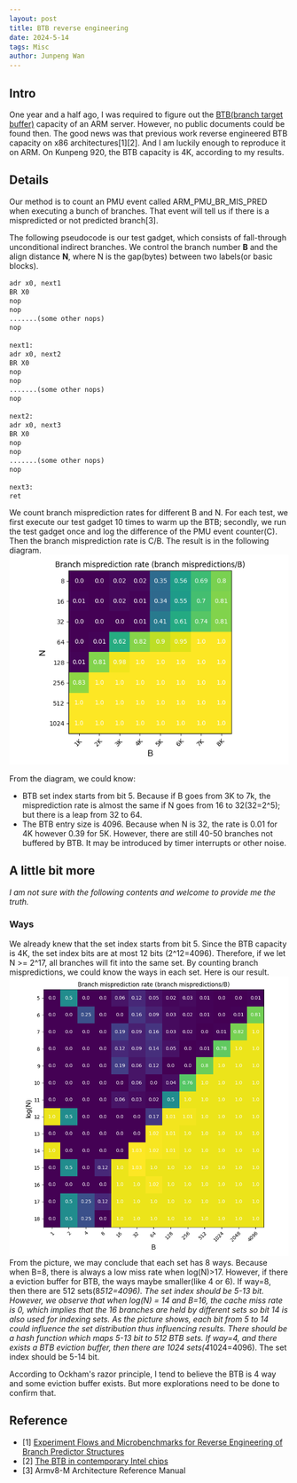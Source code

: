 ```yaml
---
layout: post
title: BTB reverse engineering
date: 2024-5-14
tags: Misc
author: Junpeng Wan
---
```


## Intro
One year and a half ago, I was required to figure out the [BTB(branch target buffer)](http://www-ee.eng.hawaii.edu/~tep/EE461/Notes/ILP/buffer.html) capacity of an ARM server. However, no public documents could be found then. The good news was that previous work reverse engineered BTB capacity on x86 architectures[1][2]. And I am luckily enough to reproduce it on ARM. On Kunpeng 920, the BTB capacity is 4K, according to my results. 

## Details

Our method is to count an PMU event called ARM_PMU_BR_MIS_PRED when executing a bunch of branches. That event will tell us if there is a mispredicted or not predicted branch[3]. 

The following pseudocode is our test gadget, which consists of fall-through unconditional indirect branches. We control the branch number **B** and the align distance **N**, where N is the gap(bytes) between two labels(or basic blocks).  

```
adr x0, next1
BR X0
nop
nop
.......(some other nops)
nop
 
next1:
adr x0, next2
BR X0
nop
nop
.......(some other nops)
nop
 
next2:
adr x0, next3
BR X0
nop
nop
.......(some other nops)
nop
 
next3:
ret
```
We count branch misprediction rates for different B and N.  For each test, we first execute our test gadget 10 times to warm up the BTB;  secondly, we run the test gadget once and log the difference of the PMU event counter(C). Then the  branch misprediction rate is C/B.  The result is in the following diagram. 
<img src="/images/posts/BTB/ARM-capacity.png" style="zoom:100%" />

From the diagram, we could know:
+ BTB set index starts from bit 5. Because if B goes from 3K to 7k, the misprediction rate is almost the same if N goes from 16 to 32(32=2^5); but there is a leap from 32 to 64. 
+ The BTB entry size is 4096. Because when N is 32, the rate is 0.01 for 4K however 0.39 for 5K. However, there are still 40-50 branches not buffered by BTB. It may be introduced by timer interrupts or other noise.

## A little bit more
*I am not sure with the following contents and welcome to provide me the truth.*
### Ways
We already knew that the set index starts from bit 5. Since the BTB capacity is 4K, the set index bits are at most 12 bits (2^12=4096). Therefore, if we let N >= 2^17, all branches will fit into the same set. By counting branch mispredictions, we could know the ways in each set. Here is our result. 
<img src="/images/posts/BTB/ARM-setindex.png" style="zoom:70%" />
From the picture, we may conclude that each set has 8 ways. Because when B=8, there is always a low miss rate when log(N)>17. However, if there a eviction buffer for BTB, the ways maybe smaller(like 4 or 6). 
If way=8, then there are 512 sets(8*512=4096). The set index should be 5-13 bit. 
However, we observe that when log(N) = 14 and B=16, the cache miss rate is 0, which implies that the 16 branches are held by different sets so bit 14 is also used for indexing sets. As the picture shows, each bit from 5 to 14 could influence the set distribution thus influencing results. There should be a hash function which maps 5-13 bit to 512 BTB sets. 
If way=4, and there exists a BTB eviction buffer, then there are 1024 sets(4*1024=4096). The set index should be 5-14 bit. 

According to Ockham's razor principle, I tend to believe the BTB is 4 way and some eviction buffer exists. But more explorations need to be done to confirm that. 


## Reference
+ [1] [Experiment Flows and Microbenchmarks for Reverse Engineering of Branch Predictor Structures](https://ieeexplore.ieee.org/document/4919652) 
+ [2] [The BTB in contemporary Intel chips](https://xania.org/201602/bpu-part-three)
+ [3] Armv8-M Architecture Reference Manual
